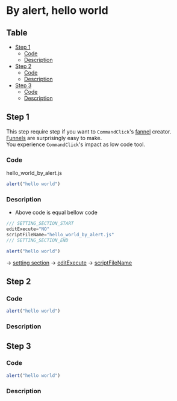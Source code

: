 # By alert, hello world


Table
-----------------

* [Step 1](#step-1)
    * [Code](#code_1)
    * [Description](#description_1)
* [Step 2](#step-2)
    * [Code](#code_2)
    * [Description](#description_2)
* [Step 3](#step-3)
    * [Code](#code_3)
    * [Description](#description_3)



## Step 1

This step require step if you want to `CommandClick`'s [fannel](https://github.com/puutaro/commandclick-repository/blob/master/README.md#commandclick-repository) creator.    
[Funnels](https://github.com/puutaro/commandclick-repository/blob/master/README.md#commandclick-repository) are surprisingly easy to make.  
You experience `CommandClick`'s impact as low code tool.  

### Code <a id="code_1"></a>

hello_world_by_alert.js

```js.js
alert("hello world")
```

### Description <a id="description_1"></a>

- Above code is equal bellow code

```js.js
/// SETTING_SECTION_START
editExecute="NO"
scriptFileName="hello_world_by_alert.js"
/// SETTING_SECTION_END

alert("hello world")
```

-> [setting section](https://github.com/puutaro/CommandClick/blob/master/md/developer/setting_variables.md#scriptfilename)
-> [editExecute](https://github.com/puutaro/CommandClick/blob/master/md/developer/setting_variables.md#editexecute)
-> [scriptFileName](https://github.com/puutaro/CommandClick/blob/master/md/developer/setting_variables.md#scriptfilename)


## Step 2

### Code <a id="code_2"></a>

```js.js
alert("hello world")
```

### Description <a id="description_2"></a>

## Step 3

### Code <a id="code_3"></a>

```js.js
alert("hello world")
```
### Description <a id="description_3"></a>
